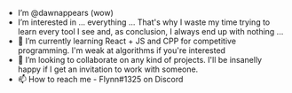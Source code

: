 - I’m @dawnappears (wow)
- I’m interested in ... everything ... That's why I waste my time trying to learn every tool I see and, as conclusion, I always end up with nothing ...
- 🌱 I’m currently learning React + JS and CPP for competitive programming. I'm weak at algorithms if you're interested
- 💞️ I’m looking to collaborate on any kind of projects. I'll be insanelly happy if I get an invitation to work with someone.
- 📫 How to reach me - Flynn#1325 on Discord 
